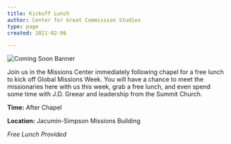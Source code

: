 ```yaml
---
title: Kickoff Lunch
author: Center for Great Commission Studies
type: page
created: 2021-02-06

---
```


![Coming Soon Banner](https://i.imgur.com/pxK8WAn.png)


Join us in the Missions Center immediately following chapel for a free lunch to kick off Global Missions Week. You will have a chance to meet the missionaries here with us this week, grab a free lunch, and even spend some time with J.D. Greear and leadership from the Summit Church.

**Time:** After Chapel

**Location:** Jacumin-Simpson Missions Building

*Free Lunch Provided*